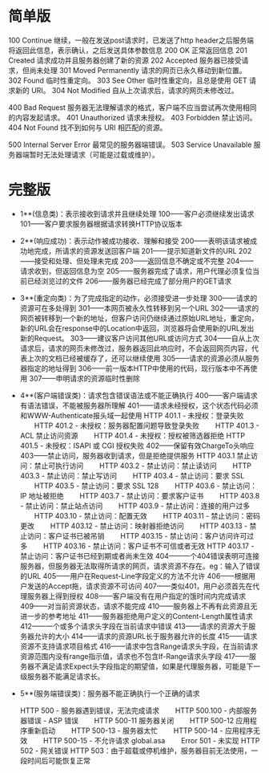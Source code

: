 # 简单版
100  Continue	继续，一般在发送post请求时，已发送了http header之后服务端将返回此信息，表示确认，之后发送具体参数信息
200  OK 		正常返回信息
201  Created  	请求成功并且服务器创建了新的资源
202  Accepted 	服务器已接受请求，但尚未处理
301  Moved Permanently  请求的网页已永久移动到新位置。
302 Found  		临时性重定向。
303 See Other  	临时性重定向，且总是使用 GET 请求新的 URI。
304  Not Modified 自从上次请求后，请求的网页未修改过。

400 Bad Request  服务器无法理解请求的格式，客户端不应当尝试再次使用相同的内容发起请求。
401 Unauthorized 请求未授权。
403 Forbidden  	禁止访问。
404 Not Found  	找不到如何与 URI 相匹配的资源。

500 Internal Server Error  最常见的服务器端错误。
503 Service Unavailable 服务器端暂时无法处理请求（可能是过载或维护）。

# 完整版

- 1**(信息类)：表示接收到请求并且继续处理
  	100——客户必须继续发出请求
  	101——客户要求服务器根据请求转换HTTP协议版本

- 2**(响应成功)：表示动作被成功接收、理解和接受
  	200——表明该请求被成功地完成，所请求的资源发送回客户端
  	201——提示知道新文件的URL
  	202——接受和处理、但处理未完成
  	203——返回信息不确定或不完整
  	204——请求收到，但返回信息为空
  	205——服务器完成了请求，用户代理必须复位当前已经浏览过的文件
  	206——服务器已经完成了部分用户的GET请求

- 3**(重定向类)：为了完成指定的动作，必须接受进一步处理
  	300——请求的资源可在多处得到
  	301——本网页被永久性转移到另一个URL
  	302——请求的网页被转移到一个新的地址，但客户访问仍继续通过原始URL地址，重定向，新的URL会在response中的Location中返回，浏览器将会使用新的URL发出新的Request。
  	303——建议客户访问其他URL或访问方式
  	304——自从上次请求后，请求的网页未修改过，服务器返回此响应时，不会返回网页内容，代表上次的文档已经被缓存了，还可以继续使用
  	305——请求的资源必须从服务器指定的地址得到
  	306——前一版本HTTP中使用的代码，现行版本中不再使用
  	307——申明请求的资源临时性删除

- 4**(客户端错误类)：请求包含错误语法或不能正确执行
  	400——客户端请求有语法错误，不能被服务器所理解
  	401——请求未经授权，这个状态代码必须和WWW-Authenticate报头域一起使用
  	HTTP 401.1 - 未授权：登录失败
  	　　HTTP 401.2 - 未授权：服务器配置问题导致登录失败
  	　　HTTP 401.3 - ACL 禁止访问资源
  	　　HTTP 401.4 - 未授权：授权被筛选器拒绝
  	HTTP 401.5 - 未授权：ISAPI 或 CGI 授权失败
  	402——保留有效ChargeTo头响应
  	403——禁止访问，服务器收到请求，但是拒绝提供服务
  	HTTP 403.1 禁止访问：禁止可执行访问
  	　　HTTP 403.2 - 禁止访问：禁止读访问
  	　　HTTP 403.3 - 禁止访问：禁止写访问
  	　　HTTP 403.4 - 禁止访问：要求 SSL
  	　　HTTP 403.5 - 禁止访问：要求 SSL 128
  	　　HTTP 403.6 - 禁止访问：IP 地址被拒绝
  	　　HTTP 403.7 - 禁止访问：要求客户证书
  	　　HTTP 403.8 - 禁止访问：禁止站点访问
  	　　HTTP 403.9 - 禁止访问：连接的用户过多
  	　　HTTP 403.10 - 禁止访问：配置无效
  	　　HTTP 403.11 - 禁止访问：密码更改
  	　　HTTP 403.12 - 禁止访问：映射器拒绝访问
  	　　HTTP 403.13 - 禁止访问：客户证书已被吊销
  	　　HTTP 403.15 - 禁止访问：客户访问许可过多
  	　　HTTP 403.16 - 禁止访问：客户证书不可信或者无效
  	HTTP 403.17 - 禁止访问：客户证书已经到期或者尚未生效
  	404——一个404错误表明可连接服务器，但服务器无法取得所请求的网页，请求资源不存在。eg：输入了错误的URL
  	405——用户在Request-Line字段定义的方法不允许
  	406——根据用户发送的Accept拖，请求资源不可访问
  	407——类似401，用户必须首先在代理服务器上得到授权
  	408——客户端没有在用户指定的饿时间内完成请求
  	409——对当前资源状态，请求不能完成
  	410——服务器上不再有此资源且无进一步的参考地址
  	411——服务器拒绝用户定义的Content-Length属性请求
  	412——一个或多个请求头字段在当前请求中错误
  	413——请求的资源大于服务器允许的大小
  	414——请求的资源URL长于服务器允许的长度
  	415——请求资源不支持请求项目格式
  	416——请求中包含Range请求头字段，在当前请求资源范围内没有range指示值，请求也不包含If-Range请求头字段
  	417——服务器不满足请求Expect头字段指定的期望值，如果是代理服务器，可能是下一级服务器不能满足请求长。

- 5**(服务端错误类)：服务器不能正确执行一个正确的请求

  	HTTP 500 - 服务器遇到错误，无法完成请求
  	　　HTTP 500.100 - 内部服务器错误 - ASP 错误
  	　　HTTP 500-11 服务器关闭
  	　　HTTP 500-12 应用程序重新启动
  	　　HTTP 500-13 - 服务器太忙
  	　　HTTP 500-14 - 应用程序无效
  	　　HTTP 500-15 - 不允许请求 global.asa
  	　　Error 501 - 未实现
    HTTP 502 - 网关错误
    HTTP 503：由于超载或停机维护，服务器目前无法使用，一段时间后可能恢复正常